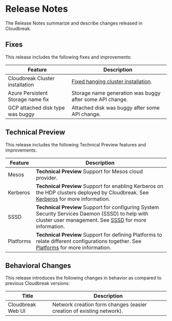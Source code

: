 # Release Notes

The Release Notes summarize and describe changes released in Cloudbreak.

## Fixes

This release includes the following fixes and improvements:

| Feature | Description |
|----|----|
| Cloudbreak Cluster installation | [Fixed hanging cluster installation](https://github.com/sequenceiq/cloudbreak/issues/1461). |
| Azure Persistent Storage name fix | Storage name generation was buggy after some API change. |
| GCP attached disk type was buggy | Attached disk was buggy after some API change. |

## Technical Preview

This release includes the following Technical Preview features and improvements:

| Feature | Description |
|----|----|
| Mesos | **Technical Preview** Support for Mesos cloud provider. |
| Kerberos | **Technical Preview** Support for enabling Kerberos on the HDP clusters deployed by Cloudbreak. See [Kerberos](kerberos.md) for more information. |
| SSSD | **Technical Preview** Support for configuring System Security Services Daemon (SSSD) to help with cluster user management. See [SSSD](sssd.md) for more information. |
| Platforms | **Technical Preview** Support for defining Platforms to relate different configurations together. See [Platforms](topologies.md) for more information. |


## Behavioral Changes

This release introduces the following changes in behavior as compared to previous Cloudbreak versions:

| Title | Description |
|----|----|
| Cloudbreak Web UI | Network creation form changes (easier creation of existing network). |


